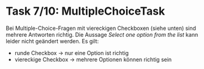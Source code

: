 # Task 7/10: MultipleChoiceTask
Bei Multiple-Choice-Fragen mit viereckigen Checkboxen (siehe unten) sind mehrere Antworten richtig. Die Aussage 
*Select one option from the list* kann leider nicht geändert werden. Es gilt:
- runde Checkbox -> nur eine Option ist richtig
- viereckige Checkbox -> mehrere Optionen können richtig sein